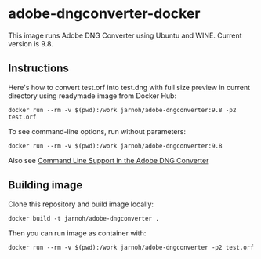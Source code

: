 adobe-dngconverter-docker
====

This image runs Adobe DNG Converter using Ubuntu and WINE.  Current version is 9.8.

Instructions
---

Here's how to convert test.orf into test.dng with full size preview in current directory using readymade image from Docker Hub:

```docker run --rm -v $(pwd):/work jarnoh/adobe-dngconverter:9.8 -p2 test.orf```

To see command-line options, run without parameters:

```docker run --rm -v $(pwd):/work jarnoh/adobe-dngconverter:9.8```

Also see [Command Line Support in the Adobe DNG Converter](http://wwwimages.adobe.com/content/dam/Adobe/en/products/photoshop/pdfs/dng_commandline.pdf)

Building image
---

Clone this repository and build image locally:

```docker build -t jarnoh/adobe-dngconverter .```

Then you can run image as container with:

```docker run --rm -v $(pwd):/work jarnoh/adobe-dngconverter -p2 test.orf ```


